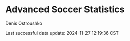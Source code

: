 # Advanced Soccer Statistics
Denis Ostroushko

<!-- gfm -->

Last successful data update: 2024-11-27 12:19:36 CST
